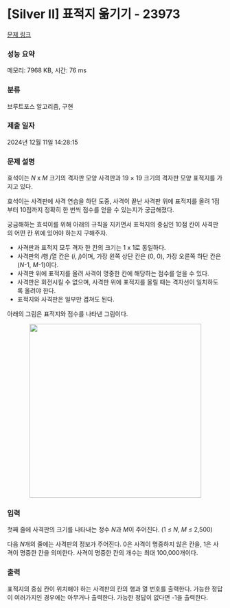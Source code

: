 # [Silver II] 표적지 옮기기 - 23973 

[문제 링크](https://www.acmicpc.net/problem/23973) 

### 성능 요약

메모리: 7968 KB, 시간: 76 ms

### 분류

브루트포스 알고리즘, 구현

### 제출 일자

2024년 12월 11일 14:28:15

### 문제 설명

<p>효석이는 <em>N</em> x <em>M</em> 크기의 격자판 모양 사격판과 19 × 19 크기의 격자판 모양 표적지를 가지고 있다.</p>

<p>효석이는 사격판에 사격 연습을 하던 도중, 사격이 끝난 사격판 위에 표적지를 올려 1점부터 10점까지 정확히 한 번씩 점수를 얻을 수 있는지가 궁금해졌다. </p>

<p>궁금해하는 효석이를 위해 아래의 규칙을 지키면서 표적지의 중심인 10점 칸이 사격판의 어떤 칸 위에 있어야 하는지 구해주자.</p>

<ul>
	<li>사격판과 표적지 모두 격자 한 칸의 크기는 1 x 1로 동일하다.</li>
	<li>사격판의 <em>i</em>행 <em>j</em>열 칸은 (<em>i</em>,<em> j</em>)이며, 가장 왼쪽 상단 칸은 (0, 0), 가장 오른쪽 하단 칸은 (<em>N</em>-1, <em>M</em>-1)이다.</li>
	<li>사격판 위에 표적지를 올려 사격이 명중한 칸에 해당하는 점수를 얻을 수 있다.</li>
	<li>사격판은 회전시킬 수 없으며, 사격판 위에 표적지를 올릴 때는 격자선이 일치하도록 올려야 한다.</li>
	<li>표적지와 사격판은 일부만 겹쳐도 된다.</li>
</ul>

<p>아래의 그림은 표적지와 점수를 나타낸 그림이다.</p>

<p style="text-align: center;"><img alt="" src="https://upload.acmicpc.net/1a079ad1-631f-4502-8192-34d93dd29fcc/" style="width: 400px; height: 404px;"></p>

### 입력 

 <p>첫째 줄에 사격판의 크기를 나타내는 정수 <em>N</em>과 <em>M</em>이 주어진다. (1 ≤ <em>N</em>, <em>M</em> ≤ 2,500)</p>

<p>다음 <em>N</em>개의 줄에는 사격판의 정보가 주어진다. 0은 사격이 명중하지 않은 칸을, 1은 사격이 명중한 칸을 의미한다. 사격이 명중한 칸의 개수는 최대 100,000개이다.</p>

### 출력 

 <p>표적지의 중심 칸이 위치해야 하는 사격판의 칸의 행과 열 번호를 출력한다. 가능한 정답이 여러가지인 경우에는 아무거나 출력한다. 가능한 정답이 없다면 -1을 출력한다.</p>

